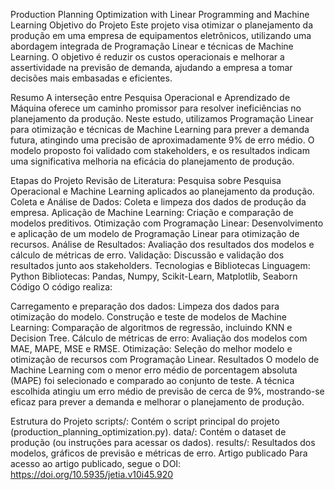 Production Planning Optimization with Linear Programming and Machine Learning
Objetivo do Projeto
Este projeto visa otimizar o planejamento da produção em uma empresa de equipamentos eletrônicos, utilizando uma abordagem integrada de Programação Linear e técnicas de Machine Learning. O objetivo é reduzir os custos operacionais e melhorar a assertividade na previsão de demanda, ajudando a empresa a tomar decisões mais embasadas e eficientes.

Resumo
A interseção entre Pesquisa Operacional e Aprendizado de Máquina oferece um caminho promissor para resolver ineficiências no planejamento da produção. Neste estudo, utilizamos Programação Linear para otimização e técnicas de Machine Learning para prever a demanda futura, atingindo uma precisão de aproximadamente 9% de erro médio. O modelo proposto foi validado com stakeholders, e os resultados indicam uma significativa melhoria na eficácia do planejamento de produção.

Etapas do Projeto
Revisão de Literatura: Pesquisa sobre Pesquisa Operacional e Machine Learning aplicados ao planejamento da produção.
Coleta e Análise de Dados: Coleta e limpeza dos dados de produção da empresa.
Aplicação de Machine Learning: Criação e comparação de modelos preditivos.
Otimização com Programação Linear: Desenvolvimento e aplicação de um modelo de Programação Linear para otimização de recursos.
Análise de Resultados: Avaliação dos resultados dos modelos e cálculo de métricas de erro.
Validação: Discussão e validação dos resultados junto aos stakeholders.
Tecnologias e Bibliotecas
Linguagem: Python
Bibliotecas: Pandas, Numpy, Scikit-Learn, Matplotlib, Seaborn
Código
O código realiza:

Carregamento e preparação dos dados: Limpeza dos dados para otimização do modelo.
Construção e teste de modelos de Machine Learning: Comparação de algoritmos de regressão, incluindo KNN e Decision Tree.
Cálculo de métricas de erro: Avaliação dos modelos com MAE, MAPE, MSE e RMSE.
Otimização: Seleção do melhor modelo e otimização de recursos com Programação Linear.
Resultados
O modelo de Machine Learning com o menor erro médio de porcentagem absoluta (MAPE) foi selecionado e comparado ao conjunto de teste. A técnica escolhida atingiu um erro médio de previsão de cerca de 9%, mostrando-se eficaz para prever a demanda e melhorar o planejamento de produção.

Estrutura do Projeto
scripts/: Contém o script principal do projeto (production_planning_optimization.py).
data/: Contém o dataset de produção (ou instruções para acessar os dados).
results/: Resultados dos modelos, gráficos de previsão e métricas de erro.
Artigo publicado
Para acesso ao artigo publicado, segue o DOI: https://doi.org/10.5935/jetia.v10i45.920
